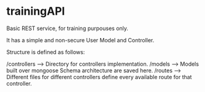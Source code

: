 # trainingAPI
Basic REST service, for training purpouses only.

It has a simple and non-secure User Model and Controller.

Structure is defined as follows:

/controllers --> Directory for controllers implementation.
/models --> Models built over mongoose Schema architecture are saved here.
/routes --> Different files for different controllers define every available route for that controller.
